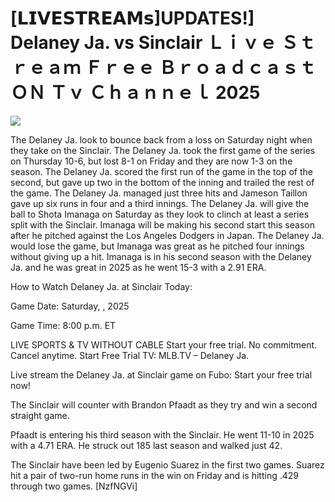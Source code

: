 # [𝗟𝗜𝗩𝗘𝗦𝗧𝗥𝗘𝗔𝗠𝘀]UPDATES!] Delaney Ja. vs Sinclair Ｌｉｖｅ Ｓｔｒｅａｍ Ｆｒｅｅ Ｂｒｏａｄｃａｓｔ ＯＮ Ｔｖ Ｃｈａｎｎｅｌ  2025  
  
  
[![](https://i.imgur.com/qSNzIqt.png)](https://movie.rssnews.media/UFGhzxto.php)  
  
The Delaney Ja. look to bounce back from a loss on Saturday night when they take on the Sinclair. The Delaney Ja. took the first game of the series on Thursday 10-6, but lost 8-1 on Friday and they are now 1-3 on the season. The Delaney Ja. scored the first run of the game in the top of the second, but gave up two in the bottom of the inning and trailed the rest of the game. The Delaney Ja. managed just three hits and Jameson Taillon gave up six runs in four and a third innings. The Delaney Ja. will give the ball to Shota Imanaga on Saturday as they look to clinch at least a series split with the Sinclair. Imanaga will be making his second start this season after he pitched against the Los Angeles Dodgers in Japan. The Delaney Ja. would lose the game, but Imanaga was great as he pitched four innings without giving up a hit. Imanaga is in his second season with the Delaney Ja. and he was great in 2025 as he went 15-3 with a 2.91 ERA.

How to Watch Delaney Ja. at Sinclair Today:

Game Date: Saturday, , 2025

Game Time: 8:00 p.m. ET

LIVE SPORTS & TV WITHOUT CABLE
Start your free trial. No commitment. Cancel anytime.
Start Free Trial
TV: MLB.TV – Delaney Ja.

Live stream the Delaney Ja. at Sinclair game on Fubo: Start your free trial now!

The Sinclair will counter with Brandon Pfaadt as they try and win a second straight game.

Pfaadt is entering his third season with the Sinclair. He went 11-10 in 2025 with a 4.71 ERA. He struck out 185 last season and walked just 42.

The Sinclair have been led by Eugenio Suarez in the first two games. Suarez hit a pair of two-run home runs in the win on Friday and is hitting .429 through two games. [NzfNGVi]